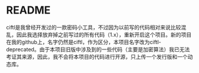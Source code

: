 # README

ciftl是我曾经开发过的一款密码小工具，不过因为以前写的代码相对来说比较混乱，因此我选择放弃掉之前写过的所有代码（1.x），重新开启这个项目。新的项目在我的github上，名字仍然是ciftl，作为区分，本项目名字改为ciftl-deprecated。由于本项目旧版中涉及到的一些代码（主要是加密算法）我已无法考证其来源，因此，我不会将本项目的代码进行开源，只上传一个发行版和一个动态库。